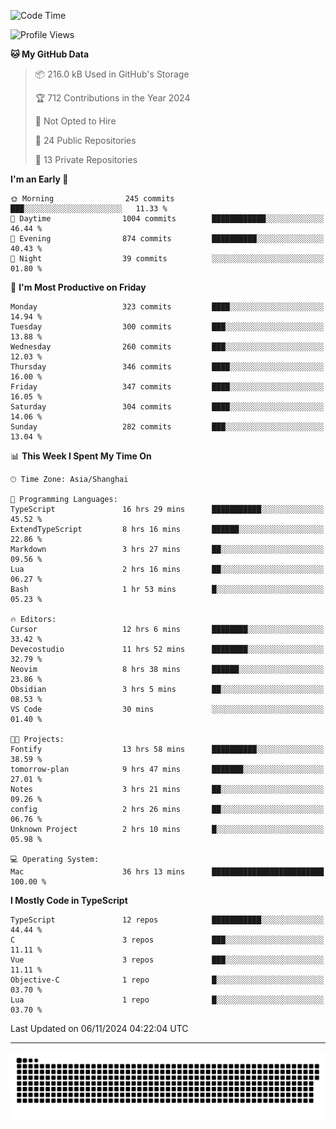<!--
<picture>
  <source
    srcset="https://github-readme-stats.vercel.app/api?username=kevinxft&show_icons=true&theme=dark"
    media="(prefers-color-scheme: dark)"
  />
  <source
    srcset="https://github-readme-stats.vercel.app/api?username=kevinxft&show_icons=true"
    media="(prefers-color-scheme: light), (prefers-color-scheme: no-preference)"
  />
  <img src="https://github-readme-stats.vercel.app/api?username=kevinxft&show_icons=true" />
</picture>
-->

<!--START_SECTION:waka-->
![Code Time](http://img.shields.io/badge/Code%20Time-2%2C775%20hrs%2025%20mins-blue)

![Profile Views](http://img.shields.io/badge/Profile%20Views-12-blue)

**🐱 My GitHub Data** 

> 📦 216.0 kB Used in GitHub's Storage 
 > 
> 🏆 712 Contributions in the Year 2024
 > 
> 🚫 Not Opted to Hire
 > 
> 📜 24 Public Repositories 
 > 
> 🔑 13 Private Repositories 
 > 
**I'm an Early 🐤** 

```text
🌞 Morning                245 commits         ███░░░░░░░░░░░░░░░░░░░░░░   11.33 % 
🌆 Daytime                1004 commits        ████████████░░░░░░░░░░░░░   46.44 % 
🌃 Evening                874 commits         ██████████░░░░░░░░░░░░░░░   40.43 % 
🌙 Night                  39 commits          ░░░░░░░░░░░░░░░░░░░░░░░░░   01.80 % 
```
📅 **I'm Most Productive on Friday** 

```text
Monday                   323 commits         ████░░░░░░░░░░░░░░░░░░░░░   14.94 % 
Tuesday                  300 commits         ███░░░░░░░░░░░░░░░░░░░░░░   13.88 % 
Wednesday                260 commits         ███░░░░░░░░░░░░░░░░░░░░░░   12.03 % 
Thursday                 346 commits         ████░░░░░░░░░░░░░░░░░░░░░   16.00 % 
Friday                   347 commits         ████░░░░░░░░░░░░░░░░░░░░░   16.05 % 
Saturday                 304 commits         ████░░░░░░░░░░░░░░░░░░░░░   14.06 % 
Sunday                   282 commits         ███░░░░░░░░░░░░░░░░░░░░░░   13.04 % 
```


📊 **This Week I Spent My Time On** 

```text
🕑︎ Time Zone: Asia/Shanghai

💬 Programming Languages: 
TypeScript               16 hrs 29 mins      ███████████░░░░░░░░░░░░░░   45.52 % 
ExtendTypeScript         8 hrs 16 mins       ██████░░░░░░░░░░░░░░░░░░░   22.86 % 
Markdown                 3 hrs 27 mins       ██░░░░░░░░░░░░░░░░░░░░░░░   09.56 % 
Lua                      2 hrs 16 mins       ██░░░░░░░░░░░░░░░░░░░░░░░   06.27 % 
Bash                     1 hr 53 mins        █░░░░░░░░░░░░░░░░░░░░░░░░   05.23 % 

🔥 Editors: 
Cursor                   12 hrs 6 mins       ████████░░░░░░░░░░░░░░░░░   33.42 % 
Devecostudio             11 hrs 52 mins      ████████░░░░░░░░░░░░░░░░░   32.79 % 
Neovim                   8 hrs 38 mins       ██████░░░░░░░░░░░░░░░░░░░   23.86 % 
Obsidian                 3 hrs 5 mins        ██░░░░░░░░░░░░░░░░░░░░░░░   08.53 % 
VS Code                  30 mins             ░░░░░░░░░░░░░░░░░░░░░░░░░   01.40 % 

🐱‍💻 Projects: 
Fontify                  13 hrs 58 mins      ██████████░░░░░░░░░░░░░░░   38.59 % 
tomorrow-plan            9 hrs 47 mins       ███████░░░░░░░░░░░░░░░░░░   27.01 % 
Notes                    3 hrs 21 mins       ██░░░░░░░░░░░░░░░░░░░░░░░   09.26 % 
config                   2 hrs 26 mins       ██░░░░░░░░░░░░░░░░░░░░░░░   06.76 % 
Unknown Project          2 hrs 10 mins       █░░░░░░░░░░░░░░░░░░░░░░░░   05.98 % 

💻 Operating System: 
Mac                      36 hrs 13 mins      █████████████████████████   100.00 % 
```

**I Mostly Code in TypeScript** 

```text
TypeScript               12 repos            ███████████░░░░░░░░░░░░░░   44.44 % 
C                        3 repos             ███░░░░░░░░░░░░░░░░░░░░░░   11.11 % 
Vue                      3 repos             ███░░░░░░░░░░░░░░░░░░░░░░   11.11 % 
Objective-C              1 repo              █░░░░░░░░░░░░░░░░░░░░░░░░   03.70 % 
Lua                      1 repo              █░░░░░░░░░░░░░░░░░░░░░░░░   03.70 % 
```




 Last Updated on 06/11/2024 04:22:04 UTC
<!--END_SECTION:waka-->

---

<picture>
  <source media="(prefers-color-scheme: dark)" srcset="https://raw.githubusercontent.com/kevinxft/kevinxft/output/github-contribution-grid-snake-dark.svg">
  <source media="(prefers-color-scheme: light)" srcset="https://raw.githubusercontent.com/kevinxft/kevinxft/output/github-contribution-grid-snake.svg">
  <img alt="github contribution grid snake animation" src="https://raw.githubusercontent.com/kevinxft/kevinxft/output/github-contribution-grid-snake.svg">
</picture>